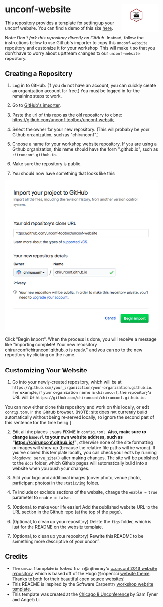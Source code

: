 # unconf-website <img src="logo.png" align="right" width="120" />

This repository provides a template for setting up your unconf website. You can find a demo of this site [here](https://unconf-toolbox.github.io/unconf-website/).

Note: _Don't fork this repository directly on GitHub._ Instead, follow the instructions below to use Github's importer to copy this `unconf-website` repository and customize it for your workshop. This will make it so that you don't have to worry about upstream changes to our `unconf-website` repository.

## Creating a Repository

1.  Log in to GitHub.
    (If you do not have an account, you can quickly create an organization account for free.)
    You must be logged in for the remaining steps to work.

2.  Go to <a href="https://github.com/new/import" target="_blank">GitHub's importer</a>.

3.  Paste the url of this repo as the old repository to clone:
    <https://github.com/unconf-toolbox/unconf-website>.

4.  Select the owner for your new repository.
    (This will probably be your Github organization, such as "chirunconf".)

5.  Choose a name for your workshop website repository.
    If you are using a Github organization, this name should have the form "<organization-name>.github.io", such as `chirunconf.github.io`.

6.  Make sure the repository is public.

7.  You should now have something that looks like this: 

![](figs/github-import.png)

Click "Begin Import".
    When the process is done,
    you will receive a message like
    "Importing complete! Your new repository chirunconf/chirunconf.github.io is ready."
    and you can go to the new repository by clicking on the name.

## Customizing Your Website

1.  Go into your newly-created repository,
    which will be at `https://github.com/your_organization/your-organization.github.io`.
    For example,
    if your organization name is `chirunconf`,
    the repository's URL will be `https://github.com/chirunconf/chirunconf.github.io`.

You can now either clone this repository and work on this locally, or edit `config.toml` in the Github browser. [NOTE: site does not currently build automatically without being re-served locally, so ignore the second part of this sentence for the time being.]

2.  Edit all the places it says FIXME in `config.toml`. **Also, make sure to change `baseurl` to your own website address, such as "https://chirunconf.github.io/"**, otherwise none of the site formatting or images will show up (because the relative file paths will be wrong). If you've cloned this template locally, you can check your edits by running `blogdown::serve_site()` after making changes. The site will be published to the `docs` folder, which Github pages will automatically build into a website when you push your changes.

3. Add your logo and additional images (cover photo, venue photo, participant photos) in the `static/img` folder.

4. To include or exclude sections of the website, change the `enable = true` parameter to `enable = false`. 

4. (Optional, to make your life easier) Add the published website URL to the URL section in the Github repo (at the top of the page).

5. (Optional, to clean up your repository) Delete the `figs` folder, which is just for the README on the website template. 

6. (Optional, to clean up your repository) Rewrite this README to be something more descriptive of your unconf.

## Credits 

- The unconf template is forked from @njtierney's [ozunconf 2018 website repository](https://github.com/ropensci/ozunconf18), which is based off of the Hugo @ropensci [website theme](https://github.com/ropensci/ozunconf18/tree/master/themes/hugo-ropensci-theme). Thanks to both for their beautiful open source websites! 
- This README is inspired by the Software Carpentry [workshop website template](https://github.com/carpentries/workshop-template).
- This template was created at the [Chicago R Unconference](https://chirunconf.github.io) by Sam Tyner and Angela Li
